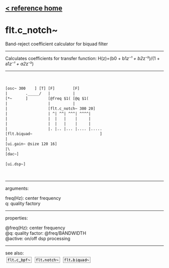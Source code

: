 [< reference home](ceammc_lib.html)
---

# flt.c_notch~


Band-reject coefficient calculator for biquad filter

---

Calculates coefficients for transfer function: H(z)=(b0 + b1*z⁻¹ + b2*z⁻²)/(1 +
            a1*z⁻¹ + a2*z⁻²)
<br>


---


```


[osc~ 300    ] [T] [F]        [F]
|        ._____/   |          |
[*~      ]         [@freq $1( [@q $1(
|                  |          |
|                  [flt.c_notch~ 300 20]
|                  | ^| ^^| ^^^| ^^^^|
|                  |  |   |    |     |
|                  |  |   |    |     |
|                  |. |.. |... |.... |.....
[flt.biquad~                              ]
|
[ui.gain~ @size 120 16]
|\
[dac~]

[ui.dsp~]

            
```

---
arguments:

freq(Hz): center
            frequency<br>
q: quality
            factory<br>

---
properties:

@freq(Hz): center frequency<br>
@q: quality
            factor: @freq/BANDWIDTH<br>
@active: on/off dsp
            processing<br>

---
see also:<br>
[![flt.c_bpf~](img/object_flt.c_bpf~.png)](flt.c_bpf~.html)
[![flt.notch~](img/object_flt.notch~.png)](flt.notch~.html)
[![flt.biquad~](img/object_flt.biquad~.png)](flt.biquad~.html)
